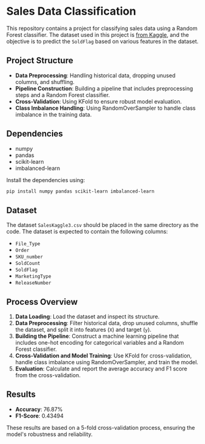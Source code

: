 # Sales Data Classification

This repository contains a project for classifying sales data using a Random Forest classifier. The dataset used in this project is [from Kaggle](https://www.kaggle.com/datasets/flenderson/sales-analysis), and the objective is to predict the `SoldFlag` based on various features in the dataset.

## Project Structure

- **Data Preprocessing**: Handling historical data, dropping unused columns, and shuffling.
- **Pipeline Construction**: Building a pipeline that includes preprocessing steps and a Random Forest classifier.
- **Cross-Validation**: Using KFold to ensure robust model evaluation.
- **Class Imbalance Handling**: Using RandomOverSampler to handle class imbalance in the training data.

## Dependencies

- numpy
- pandas
- scikit-learn
- imbalanced-learn

Install the dependencies using:
```bash
pip install numpy pandas scikit-learn imbalanced-learn
```

## Dataset

The dataset `SalesKaggle3.csv` should be placed in the same directory as the code. The dataset is expected to contain the following columns:
- `File_Type`
- `Order`
- `SKU_number`
- `SoldCount`
- `SoldFlag`
- `MarketingType`
- `ReleaseNumber`

## Process Overview

1. **Data Loading**: Load the dataset and inspect its structure.
2. **Data Preprocessing**: Filter historical data, drop unused columns, shuffle the dataset, and split it into features (`X`) and target (`y`).
3. **Building the Pipeline**: Construct a machine learning pipeline that includes one-hot encoding for categorical variables and a Random Forest classifier.
4. **Cross-Validation and Model Training**: Use KFold for cross-validation, handle class imbalance using RandomOverSampler, and train the model.
5. **Evaluation**: Calculate and report the average accuracy and F1 score from the cross-validation.

## Results

- **Accuracy**: 76.87%
- **F1-Score**: 0.43494

These results are based on a 5-fold cross-validation process, ensuring the model's robustness and reliability.
